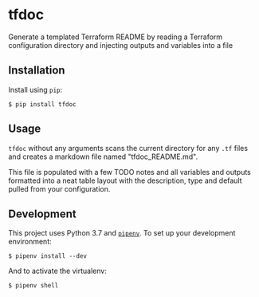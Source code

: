 # tfdoc

Generate a templated Terraform README by reading a Terraform configuration directory and injecting outputs and variables into a file

## Installation

Install using `pip`:

```
$ pip install tfdoc
```

## Usage

`tfdoc` without any arguments scans the current directory for any `.tf` files and creates a markdown file named "tfdoc_README.md".

This file is populated with a few TODO notes and all variables and outputs formatted into a neat table layout with the description, type and default pulled from your configuration.

## Development

This project uses Python 3.7 and [`pipenv`][1]. To set up your development environment:

```
$ pipenv install --dev
```

And to activate the virtualenv:

```
$ pipenv shell
```

[1]: https://docs.pipenv.org/en/latest/